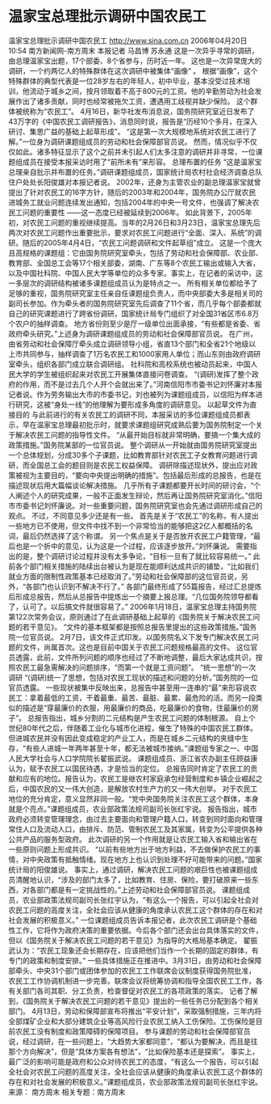 # 温家宝总理批示调研中国农民工

温家宝总理批示调研中国农民工
http://www.sina.com.cn 2006年04月20日10:54 南方新闻网-南方周末
本报记者 马昌博 苏永通
这是一次异乎寻常的调研，由总理温家宝出题，17个部委、8个省参与，历时近一年。
这也是一次异常庞大的调研，一个约两亿人的特殊群体在这次调研中被集体“画像”
。
根据“画像”，这个特殊群体的典型代表是一位28岁左右的年轻人，初中毕业，基本没受过技术培训，他流动于城乡之间，按月领取着不高于800元的工资。他的辛勤劳动为社会发展作出了诸多贡献，同时也经常被拖欠工资，遭遇用工歧视并缺少保险。
这个群体被统称为“农民工”。
4月16日，新华社发布消息说，国务院研究室近日发布了43万字的《中国农民工调研报告》，消息同时说，报告是“历经10个多月，在深入研讨、集思广益的基础上起草形成”。
“这是第一次大规模地系统对农民工进行了解。”一位身为调研课题组成员的劳动和社会保障部官员说。
然而，情况似乎不仅仅如此。诸多特征显示了这个之前并未引起人们太多注意的调研并非寻常，一位课题组成员在接受本报采访时用了“前所未有”来形容。
总理布置的任务
“这是温家宝总理亲自批示并布置的任务。”调研课题组成员，国家统计局农村社会经济调查总队住户处处长阳俊雄对本报记者说。
2002年，还身为主管农业的副总理温家宝就曾提出了针对农民工的16字方针，随后的2003年和2004年，国务院办公厅就农民进城务工就业问题连续发出通知，包括2004年的中央一号文件，也强调了解决农民工问题的重要性 ——这一态度已经被延续到2006年。
如此背景下，2005年初，对农民工问题的重视继续提高。当年的2月26日和3月23日，温家宝总理先后两次对农民工问题作出重要批示，要求对农民工问题进行“全面、深入、系统”的调研。随后的2005年4月4日，“农民工问题调研和文件起草组”成立。
这是一个庞大且高规格的课题组：它由国务院研究室牵头，包括了劳动和社会保障部、农业部、教育部、全国总工会等17个相关部委，湖南、广东等8个农民工输出或输入大省，以及中国社科院、中国人民大学等单位的众多专家。事实上，在记者的采访中，这一多层次的调研结构被诸多课题组成员认为是特点之一。
所有相关单位都给予了足够的重视，国务院研究室主任亲自任课题组负责人，而中央部委大多是相关司的副司长参加。作为牵头者的国务院研究室先后调查了11个省，而几乎每个部委都就自己的研究课题进行了跨省份调研，国家统计局专门组织了对全国31省区市6.8万个农户的抽样调查。
地方省份则至少是厅一级单位出面承接，“有些都是省委、省政府牵头研究。”上述身为调研课题组成员的劳动和社会保障部官员说。
在广州，由省劳动和社会保障厅牵头成立调研领导小组，省直13个部门和全省21个地级以上市共同参与，抽样调查了1万名农民工和1000家用人单位；而山东则由政府调研室牵头，组织各部门成立联合调研组。
社科院和高校系统也被动员起来，中国人民大学的学生被组织起来对农民工开展集体直接问卷调查。
“(调研)发挥了整个政府的作用，而不是过去几个人开个会就出来了。”河南信阳市市委书记刘怀廉对本报记者说。作为劳务输出大市的市委书记，刘也被列为课题组成员，以信阳为样本进行研究，这被“身处一线”的他理解为要形成多角度的调研意见。
以起草文件为直接目的
与此前进行的有关农民工的调研不同，本报采访的多位课题组成员都表示，早在温家宝总理最初批示时，就要求课题组研究成熟后要为国务院制定一个关于解决农民工问题的指导性文件。
“从最开始目标就非常明确，要搞一个集大成的政策措施。”国务院某部的一位官员说。
整个调研从一开始就由国务院研究室提出一个总体规划，分成30多个子课题，比如教育部针对农民工子女教育问题进行调研，而全国总工会的题目则是农民工权益保障。
调研除描述现状外，提出应对政策被视为主要目的，“要向中央提出明确的措施”。包括最后形成的总报告，也是在描述现状后用大篇幅谈论解决措施。
几乎所有子课题都要开长时间的研讨会，“个人阐述个人的研究成果，一般不正面发生辩论，然后再让国务院研究室消化。”信阳市市委书记刘怀廉说。对一些重要问题，国务院研究室也会先通过调研形成自己的观点。
不过，不同意见多少还是有一些。
首先是关于“农民工”的名称，有人提出一些地方已不使用，但文件中找不到一个非常恰当的能够把这2亿人都概括的名词，最后仍然选择了这个称谓。
另一个焦点是关于是否放开农民工户籍管理，“最后也是一个折中的意见，认为这是一个过程，应该逐步放开。”刘怀廉说。
需要指出的是，整个调研讨论过程并没有太多争论，“目标一旦有了就比较容易统一。”
此前各个部门相关措施的陆续出台被认为是现在能顺利达成共识的铺垫，“比如我们就业方面的限制性政策基本已经取消了。”劳动和社会保障部的这位官员说，另外，“各部门也认识到不解决不行了。”
各部门最终形成了55篇报告，经过汇总提炼后形成总报告，然后从总报告中提炼出一个摘要上报总理。“几位国务院领导都看了，认可了。以后搞文件就很容易了。”
2006年1月18日，温家宝总理主持国务院第122次常务会议，原则通过了在此调研基础上起草的《国务院关于解决农民工问题的若干意见》。
“文件的基本框架都是按照总报告里提出的这些政策措施。”国务院一位官员说。
2月7日，该文件正式印发。以国务院名义下发专门解决农民工问题的文件，尚属首次。这也是目前中国关于农民工问题规格最高的文件。
这位官员透露，此前，文件所列问题的顺序也经过了不断地调整，最后大家达成共识，按照农民工最急需解决的问题排序，“而第一个就是工资问题”。
“统一思想”的一次调研
“(调研)统一了思想，包括对农民工现状的描述和问题的分析。”国务院的一位官员透露。
一些现状被集中反映出来，总报告中甚至用一连串的“最”来形容说农民工：拿着最低的工资，干着最重、最苦、最脏、最累、最危险的活。而另一段类似的描述是“穿最廉价的衣服，用最廉价的商品，吃最廉价的食物，住最廉价的房子”。
总报告指出，城乡分割的二元结构是产生农民工问题的体制根源。
自上个世纪80年代之后，伴随着工业化与城市化进程，催生了特殊的中国农民工群体。但进城农民并没有因此变成稳定的产业工人，而是在城乡二元结构的夹缝中生存，“有些人进城一年两年甚至十年，都无法被城市接纳。”课题组专家之一、中国人民大学社会与人口学院院长翟振武说。
课题组成员、浙江省农办副主任顾益康认为，赋予农民工以国民待遇，才是恰当的定位。
总报告同时肯定了农民工的贡献和应有的地位。报告认为，农民工是继农村家庭承包经营制度和乡镇企业崛起之后，中国农民的又一伟大创造，是解放农村生产力的又一伟大创举。
对于农民工地位的充分肯定，意义显然非同一般。“党中央国务院关注农民工这个群体，本身就是个亮点。”课题组成员，农业部政策法规司副司长张红宇说。
报告指出，城市政府必须转变管理理念，由过去主要面向和管理户籍人口，转变到同时面向和管理常住人口及流动人口，由排斥、防范、管制农民工及其家属，转变为公平提供各种公共产品的服务型政府。
此次调研的另一个作用就是让农民工输入省和输出省在一些原则问题上形成共识。
“以前有些地方出于地方利益，不去做保护农民工的事情，对中央政策有抵触情绪。现在地方上也认识到处理不好可能带来的问题。”国家统计局的阳俊雄说。
事实上，通过调研，解决农民工问题的艰巨性也被课题组成员清醒地认识，“涉及的部门太多了，比如教育、住房、保险，要打破原来一些东西，对各部门都是有一定挑战性的。”上述劳动和社会保障部官员说。
课题组成员，农业部政策法规司副司长张红宇认为，“有这么一个报告，可以引起全社会对农民工问题的高度关注，全社会应该从健康的角度承认农民工这个群体的存在和对社会发展的积极意义。”
一位课题组成员告诉本报记者，此次农民工调研是个基础性工作，它将作为政府决策的重要依据。今后各个部门还会出台具体落实的文件，但以《国务院关于解决农民工问题的若干意见》为指导的大格局基本确定。
翟振武认为：“农民工现象还会长期存在，应该把他们当作一个长期的固定的群体，有专门的政策和制度安排。”
一些具体措施正在推进中。3月31日，由劳动和社会保障部牵头、中央31个部门或团体参加的农民工工作联席会议制度获得国务院批准，农民工工作协调机制进一步完善。联席会议将统筹协调和指导全国农民工工作，各有关部门各司其职、分工负责，检查督促对农民工的各项政策的落实。
记者了解到，《国务院关于解决农民工问题的若干意见》提出的一些任务已分配到各个相关部门。
4月13日，劳动和保障部宣布将推出“平安计划”，采取强制措施，三年内将全部煤矿企业和大部分建筑企业等高风险行业农民工纳入工伤保险。工伤保险是目前农民工没有制度和政策障碍的保障项目。
参与课题的劳动和社会保障部官员说，经过调研，在一些问题上，“大趋势大家都同意”，“都认为要解决，而且是往那个方向解决”，但是“具体方案各有想法”，“比如保险基本还是探索”。
事实上，最广泛的影响可能是政府和公众对待农民工的态度，“有这么一个报告，可以引起全社会对农民工问题的高度关注，全社会应该从健康的角度承认农民工这个群体的存在和对社会发展的积极意义。”课题组成员，农业部政策法规司副司长张红宇说。 来源：
南方周末
相关专题：南方周末 

